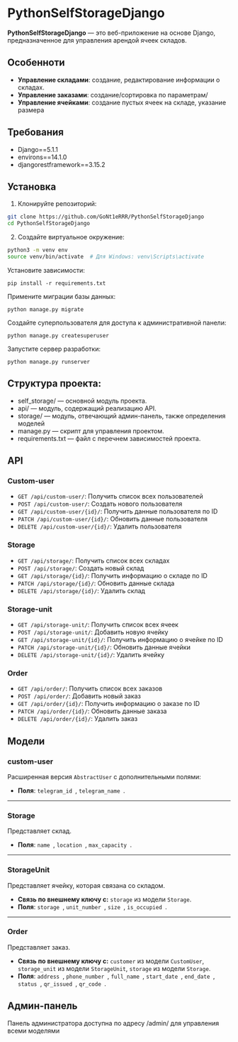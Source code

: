 # PythonSelfStorageDjango

**PythonSelfStorageDjango** — это веб-приложение на основе Django, предназначенное для управления арендой ячеек складов.

## Особенноти

- **Управление складами**: создание, редактирование информации о складах.
- **Управление заказами**: создание/сортировка по параметрам/
- **Управление ячейками**: создание пустых ячеек на складе, указание размера

## Требования

- Django==5.1.1
- environs==14.1.0
- djangorestframework==3.15.2

## Установка

1. Клонируйте репозиторий:

```bash
git clone https://github.com/GoNt1eRRR/PythonSelfStorageDjango
cd PythonSelfStorageDjango
```
2. Создайте виртуальное окружение:

```bash
python3 -m venv env
source venv/bin/activate  # Для Windows: venv\Scripts\activate
```

Установите зависимости:

```
pip install -r requirements.txt
```
Примените миграции базы данных:
```
python manage.py migrate
```

Создайте суперпользователя для доступа к административной панели:
```
python manage.py createsuperuser
```
Запустите сервер разработки:
```
python manage.py runserver
```

## Структура проекта:

* self_storage/ — основной модуль проекта.
* api/ — модуль, содержащий реализацию API.
* storage/ — модуль, отвечающий админ-панель, также определения моделей
* manage.py — скрипт для управления проектом.
* requirements.txt — файл с перечнем зависимостей проекта.

## API
### Сustom-user
- `GET /api/custom-user/`: Получить список всех пользователей
- `POST /api/custom-user/`: Создать нового пользователя
- `GET /api/custom-user/{id}/`: Получить данные пользователя по ID
- `PATCH /api/custom-user/{id}/`: Обновить данные пользователя
- `DELETE /api/custom-user/{id}/`: Удалить пользователя

### Storage
- `GET /api/storage/`: Получить список всех складах
- `POST /api/storage/`: Создать новый склад
- `GET /api/storage/{id}/`: Получить информацию о складе по ID
- `PATCH /api/storage/{id}/`: Обновить данные склада
- `DELETE /api/storage/{id}/`: Удалить склад

### Storage-unit
- `GET /api/storage-unit/`: Получить список всех ячеек
- `POST /api/storage-unit/`: Добавить новую ячейку
- `GET /api/storage-unit/{id}/`: Получить информацию о ячейке по ID
- `PATCH /api/storage-unit/{id}/`: Обновить данные ячейки
- `DELETE /api/storage-unit/{id}/`: Удалить ячейку

### Order
- `GET /api/order/`: Получить список всех заказов
- `POST /api/order/`: Добавить новый заказ
- `GET /api/order/{id}/`: Получить информацию о заказе по ID
- `PATCH /api/order/{id}/`: Обновить данные заказа
- `DELETE /api/order/{id}/`: Удалить заказ


## Модели

### custom-user
Расширенная версия `AbstractUser` с дополнительными полями:
- **Поля**: `telegram_id `, `telegram_name `.

---

### Storage
Представляет склад.
- **Поля**: `name `, `location `,  `max_capacity `.

---

### StorageUnit
Представляет ячейку, которая связана со складом.
- **Связь по внешнему ключу с:** `storage` из модели `Storage`.
- **Поля**: `storage `, `unit_number `, `size `, `is_occupied `.

---

### Order
Представляет заказ.
- **Связь по внешнему ключу с:** `customer` из модели `CustomUser`, `storage_unit` из модели `StorageUnit`, `storage` из модели `Storage`.
- **Поля**: `address `, `phone_number `, `full_name `, `start_date `, `end_date `, `status `, `qr_issued `, `qr_code `.


## Админ-панель
Панель администратора доступна по адресу /admin/ для управления всеми моделями
